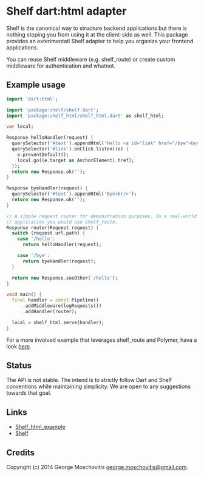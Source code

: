 Shelf dart:html adapter
=======================

Shelf is the canonical way to structure backend applications but there is nothing
stoping you from using it at the client-side as well. This package provides 
an exterimentatl Shelf adapter to help you organize your frontend applications.

You can reuse Shelf middleware (e.g. shelf_route) or create custom middleware
for authentication and whatnot.


Example usage
-------------

```dart
import 'dart:html';

import 'package:shelf/shelf.dart';
import 'package:shelf_html/shelf_html.dart' as shelf_html;

var local;

Response helloHandler(request) {
  querySelector('#text').appendHtml('Hello <a id="link" href="/bye">bye</a><br/>');
  querySelector('#link').onClick.listen((e) {
    e.preventDefault();
    local.go((e.target as AnchorElement).href);
  });
  return new Response.ok('');
}

Response byeHandler(request) {
  querySelector('#text').appendHtml('Bye<br/>');
  return new Response.ok('');
}

// A simple request router for demonstration purposes. In a real-world
// application you would use shelf_route.
Response router(Request request) {
  switch (request.url.path) {
    case '/hello':
      return helloHandler(request);

    case '/bye':
      return byeHandler(request);
  }

  return new Response.seeOther('/hello');
}

void main() {
  final handler = const Pipeline()
      .addMiddleware(logRequests())
      .addHandler(router);

  local = shelf_html.serve(handler);
}
```

For a more involved example that leverages shelf_route and Polymer, hava a look 
[here](https://github.com/gmosx/shelf_html_example).


Status
------

The API is not stable. The intend is to strictly follow Dart and Shelf conventions while maintaining simplicity. We are open to any suggestions towards that goal.


Links
-----

* [Shelf_html_example](https://github.com/gmosx/shelf_html_example)
* [Shelf](http://pub.dartlang.org/packages/shelf)


Credits
-------

Copyright (c) 2014 George Moschovitis <george.moschovitis@gmail.com>.
